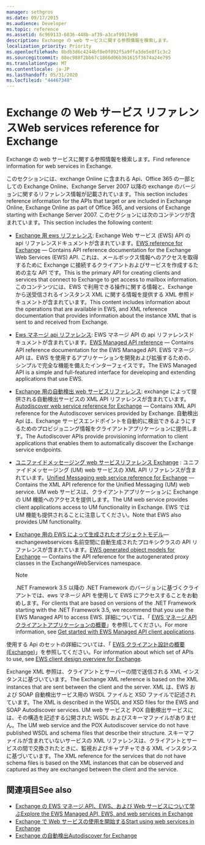 ```yaml
---
manager: sethgros
ms.date: 09/17/2015
ms.audience: Developer
ms.topic: reference
ms.assetid: 6c969133-6036-448b-af39-a3caf9917e98
description: Exchange の web サービスに関する参照情報を検索します。
localization_priority: Priority
ms.openlocfilehash: 8bdb3d6c4244bf8e0f092f5a9ffa3de5e8f1c3c2
ms.sourcegitcommit: 88ec988f2bb67c1866d06b361615f3674a24e795
ms.translationtype: MT
ms.contentlocale: ja-JP
ms.lasthandoff: 05/31/2020
ms.locfileid: "44467348"
---
```

# <a name="web-services-reference-for-exchange"></a><span data-ttu-id="2a5ff-102">Exchange の Web サービス リファレンス</span><span class="sxs-lookup"><span data-stu-id="2a5ff-102">Web services reference for Exchange</span></span>

<span data-ttu-id="2a5ff-103">Exchange の web サービスに関する参照情報を検索します。</span><span class="sxs-lookup"><span data-stu-id="2a5ff-103">Find reference information for web services in Exchange.</span></span>
  
<span data-ttu-id="2a5ff-104">このセクションには、exchange Online に含まれる Api、Office 365 の一部としての Exchange Online、Exchange Server 2007 以降の exchange のバージョンに関するリファレンス情報が記載されています。</span><span class="sxs-lookup"><span data-stu-id="2a5ff-104">This section includes reference information for the APIs that target or are included in Exchange Online, Exchange Online as part of Office 365, and versions of Exchange starting with Exchange Server 2007.</span></span> <span data-ttu-id="2a5ff-105">このセクションには次のコンテンツが含まれています。</span><span class="sxs-lookup"><span data-stu-id="2a5ff-105">This section includes the following content:</span></span>
  
- <span data-ttu-id="2a5ff-106">[Exchange 用 ews リファレンス](ews-reference-for-exchange.md): Exchange Web サービス (EWS) API の api リファレンスドキュメントが含まれています。</span><span class="sxs-lookup"><span data-stu-id="2a5ff-106">[EWS reference for Exchange](ews-reference-for-exchange.md) — Contains API reference documentation for the Exchange Web Services (EWS) API.</span></span> <span data-ttu-id="2a5ff-107">これは、メールボックス情報へのアクセスを取得するために Exchange に接続するクライアントおよびサービスを作成するための主な API です。</span><span class="sxs-lookup"><span data-stu-id="2a5ff-107">This is the primary API for creating clients and services that connect to Exchange to get access to mailbox information.</span></span> <span data-ttu-id="2a5ff-108">このコンテンツには、EWS で利用できる操作に関する情報と、Exchange から送受信されるインスタンス XML に関する情報を提供する XML 参照ドキュメントが含まれています。</span><span class="sxs-lookup"><span data-stu-id="2a5ff-108">This content includes information about the operations that are available in EWS, and XML reference documentation that provides information about the instance XML that is sent to and received from Exchange.</span></span> 
    
- <span data-ttu-id="2a5ff-109">[Ews マネージ api リファレンス](ews-managed-api-reference-for-exchange.md): EWS マネージ API の api リファレンスドキュメントが含まれています。</span><span class="sxs-lookup"><span data-stu-id="2a5ff-109">[EWS Managed API reference](ews-managed-api-reference-for-exchange.md) — Contains API reference documentation for the EWS Managed API.</span></span> <span data-ttu-id="2a5ff-110">EWS マネージ API は、EWS を使用するアプリケーションを開発および拡張するための、シンプルで完全な機能を備えたインターフェイスです。</span><span class="sxs-lookup"><span data-stu-id="2a5ff-110">The EWS Managed API is a simple and full-featured interface for developing and extending applications that use EWS.</span></span> 
    
- <span data-ttu-id="2a5ff-111">[Exchange 用の自動検出 web サービスリファレンス](autodiscover-web-service-reference-for-exchange.md): exchange によって提供される自動検出サービスの XML API リファレンスが含まれています。</span><span class="sxs-lookup"><span data-stu-id="2a5ff-111">[Autodiscover web service reference for Exchange](autodiscover-web-service-reference-for-exchange.md) — Contains XML API reference for the Autodiscover services provided by Exchange.</span></span> <span data-ttu-id="2a5ff-112">自動検出 Api は、Exchange サービスエンドポイントを自動的に検出できるようにするためのプロビジョニング情報をクライアントアプリケーションに提供します。</span><span class="sxs-lookup"><span data-stu-id="2a5ff-112">The Autodiscover APIs provide provisioning information to client applications that enables them to automatically discover the Exchange service endpoints.</span></span> 
    
- <span data-ttu-id="2a5ff-113">[ユニファイドメッセージング web サービスリファレンス Exchange](unified-messaging-web-service-reference-for-exchange.md) : ユニファイドメッセージング (UM) web サービスの XML API リファレンスが含まれています。</span><span class="sxs-lookup"><span data-stu-id="2a5ff-113">[Unified Messaging web service reference for Exchange](unified-messaging-web-service-reference-for-exchange.md) — Contains the XML API reference for the Unified Messaging (UM) web service.</span></span> <span data-ttu-id="2a5ff-114">UM web サービスは、クライアントアプリケーションに Exchange の UM 機能へのアクセスを提供します。</span><span class="sxs-lookup"><span data-stu-id="2a5ff-114">The UM web service provides client applications access to UM functionality in Exchange.</span></span> <span data-ttu-id="2a5ff-115">EWS では UM 機能も提供されることに注意してください。</span><span class="sxs-lookup"><span data-stu-id="2a5ff-115">Note that EWS also provides UM functionality.</span></span> 
    
- <span data-ttu-id="2a5ff-116">[Exchange 用の EWS によって生成されたオブジェクトモデル](ews-generated-object-models-reference-for-exchange.md)— exchangewebservices 名前空間に自動生成されたプロキシクラスの API リファレンスが含まれています。</span><span class="sxs-lookup"><span data-stu-id="2a5ff-116">[EWS generated object models for Exchange](ews-generated-object-models-reference-for-exchange.md) — Contains the API reference for the autogenerated proxy classes in the ExchangeWebServices namespace.</span></span> 
    
    > [!NOTE]
    > <span data-ttu-id="2a5ff-117">.NET Framework 3.5 以降の .NET Framework のバージョンに基づくクライアントでは、ews マネージ API を使用して EWS にアクセスすることをお勧めします。</span><span class="sxs-lookup"><span data-stu-id="2a5ff-117">For clients that are based on versions of the .NET Framework starting with the .NET Framework 3.5, we recommend that you use the EWS Managed API to access EWS.</span></span> <span data-ttu-id="2a5ff-118">詳細については、「 [EWS マネージ API クライアントアプリケーションの概要](../exchange-web-services/get-started-with-ews-managed-api-client-applications.md)」を参照してください。</span><span class="sxs-lookup"><span data-stu-id="2a5ff-118">For more information, see [Get started with EWS Managed API client applications](../exchange-web-services/get-started-with-ews-managed-api-client-applications.md).</span></span> 
  
<span data-ttu-id="2a5ff-119">使用する Api のセットの詳細については、「 [EWS クライアント設計の概要 (Exchange](../exchange-web-services/ews-client-design-overview-for-exchange.md))」を参照してください。</span><span class="sxs-lookup"><span data-stu-id="2a5ff-119">For information about which set of APIs to use, see [EWS client design overview for Exchange](../exchange-web-services/ews-client-design-overview-for-exchange.md).</span></span>
  
<span data-ttu-id="2a5ff-120">Exchange XML 参照は、クライアントとサーバーの間で送信される XML インスタンスに基づいています。</span><span class="sxs-lookup"><span data-stu-id="2a5ff-120">The Exchange XML reference is based on the XML instances that are sent between the client and the server.</span></span> <span data-ttu-id="2a5ff-121">XML は、EWS および SOAP 自動検出サービス用の WSDL ファイルと XSD ファイルで記述されています。</span><span class="sxs-lookup"><span data-stu-id="2a5ff-121">The XML is described in the WSDL and XSD files for the EWS and SOAP Autodiscover services.</span></span> <span data-ttu-id="2a5ff-122">UM web サービスと POX 自動検出サービスには、その構造を記述する公開された WSDL およびスキーマファイルがありません。</span><span class="sxs-lookup"><span data-stu-id="2a5ff-122">The UM web service and the POX Autodiscover service do not have published WSDL and schema files that describe their structure.</span></span> <span data-ttu-id="2a5ff-123">スキーマファイルが含まれていないサービスの XML リファレンスは、クライアントとサービスの間で交換されたときに、監視およびキャプチャできる XML インスタンスに基づいています。</span><span class="sxs-lookup"><span data-stu-id="2a5ff-123">The XML reference for the services that do not have schema files is based on the XML instances that can be observed and captured as they are exchanged between the client and the service.</span></span>
  
## <a name="see-also"></a><span data-ttu-id="2a5ff-124">関連項目</span><span class="sxs-lookup"><span data-stu-id="2a5ff-124">See also</span></span>

- [<span data-ttu-id="2a5ff-125">Exchange の EWS マネージ API、EWS、および Web サービスについて学ぶ</span><span class="sxs-lookup"><span data-stu-id="2a5ff-125">Explore the EWS Managed API, EWS, and web services in Exchange</span></span>](../exchange-web-services/explore-the-ews-managed-api-ews-and-web-services-in-exchange.md)
- [<span data-ttu-id="2a5ff-126">Exchange で Web サービスの使用を開始する</span><span class="sxs-lookup"><span data-stu-id="2a5ff-126">Start using web services in Exchange</span></span>](../exchange-web-services/start-using-web-services-in-exchange.md)
- [<span data-ttu-id="2a5ff-127">Exchange の自動検出</span><span class="sxs-lookup"><span data-stu-id="2a5ff-127">Autodiscover for Exchange</span></span>](../exchange-web-services/autodiscover-for-exchange.md)
    

